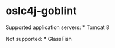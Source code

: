 oslc4j-goblint
==============

Supported application servers:
    * Tomcat 8

Not supported:
    * GlassFish